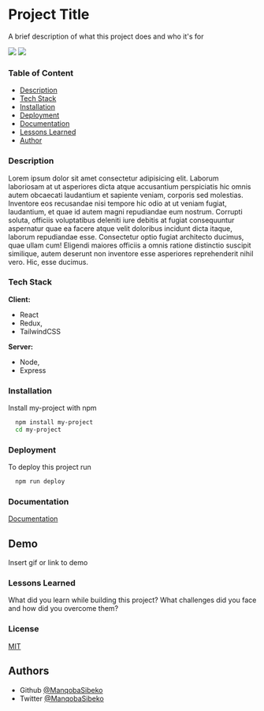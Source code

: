 
# Project Title

A brief description of what this project does and who it's for

<img src="image/banner.png"> <img src="image/banner.png"> 


### Table of Content
 - [Description](#escription)
 - [Tech Stack](#tech-stack)
 - [Installation](#installation)
 - [Deployment](#deployment)
 - [Documentation](#Documentation)
 - [Lessons Learned](#Lessons-Learned)
 - [Author](#Authors)

  
### Description

 Lorem ipsum dolor sit amet consectetur adipisicing elit. Laborum laboriosam at ut asperiores dicta atque accusantium perspiciatis hic omnis autem obcaecati laudantium et sapiente veniam, corporis sed molestias. Inventore eos recusandae nisi tempore hic odio at ut veniam fugiat, laudantium, et quae id autem magni repudiandae eum nostrum. Corrupti soluta, officiis voluptatibus deleniti iure debitis at fugiat consequuntur aspernatur quae ea facere atque velit doloribus incidunt dicta itaque, laborum repudiandae esse. Consectetur optio fugiat architecto ducimus, quae ullam cum! Eligendi maiores officiis a omnis ratione distinctio suscipit similique, autem deserunt non inventore esse asperiores reprehenderit nihil vero. Hic, esse ducimus.

### Tech Stack

**Client:** 
- React 
- Redux,
- TailwindCSS

**Server:** 
- Node, 
- Express

  
### Installation 

Install my-project with npm

```bash 
  npm install my-project
  cd my-project
```
    
### Deployment

To deploy this project run

```bash
  npm run deploy
```

  
### Documentation

[Documentation](https://linktodocumentation)

  
## Demo

Insert gif or link to demo

  
###  Lessons Learned

What did you learn while building this project? What challenges did you face and how did you overcome them?

  
###  License

[MIT](https://choosealicense.com/licenses/mit/)

  
## Authors

- Github [@ManqobaSibeko](https://wwwhttps:/github.com/ManqobaSibeko)
- Twitter [@ManqobaSibeko](https://twitter.com/ManqobaSibekoQh)

  
